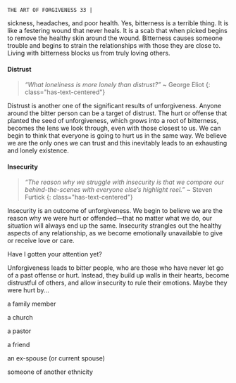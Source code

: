 ```
THE ART OF FORGIVENESS 33 |
```

sickness, headaches, and poor health. Yes, bitterness is a terrible thing. It is like a
festering wound that never heals. It is a scab that when picked begins to remove
the healthy skin around the wound. Bitterness causes someone trouble and begins
to strain the relationships with those they are close to. Living with bitterness
blocks us from truly loving others.

#### Distrust

> _“What loneliness is more lonely than distrust?”_ ~ George Eliot
{: class="has-text-centered"}

Distrust is another one of the significant results of unforgiveness. Anyone
around the bitter person can be a target of distrust. The hurt or offense that
planted the seed of unforgiveness, which grows into a root of bitterness, becomes
the lens we look through, even with those closest to us. We can begin to think that
everyone is going to hurt us in the same way. We believe we are the only ones we
can trust and this inevitably leads to an exhausting and lonely existence.

#### Insecurity

> _“The reason why we struggle with insecurity is that we compare
> our behind-the-scenes with everyone else’s highlight reel.”_
> ~ Steven Furtick
{: class="has-text-centered"}

Insecurity is an outcome of unforgiveness. We begin to believe we are
the reason why we were hurt or offended—that no matter what we do, our
situation will always end up the same. Insecurity strangles out the healthy
aspects of any relationship, as we become emotionally unavailable to give or
receive love or care.

Have I gotten your attention yet?

Unforgiveness leads to bitter people, who are those who have never let go
of a past offense or hurt. Instead, they build up walls in their hearts, become
distrustful of others, and allow insecurity to rule their emotions. Maybe they
were hurt by...

a family member

a church

a pastor

a friend

an ex-spouse (or current spouse)

someone of another ethnicity